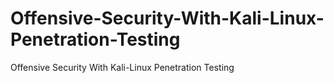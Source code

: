 # Offensive-Security-With-Kali-Linux-Penetration-Testing
Offensive Security With Kali-Linux Penetration Testing
